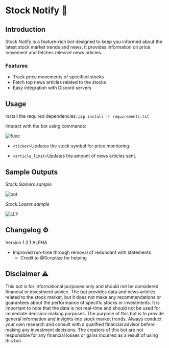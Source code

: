 # Stock Notify 💸

## Introduction
Stock Notify is a feature-rich bot designed to keep you informed about the latest stock market trends and news. It provides information on price movement and fetches relevant news articles.

### Features
- Track price movements of specified stocks
- Fetch top news articles related to the stocks
- Easy integration with Discord servers

## Usage
Install the required dependencies:
  ```pip install -r requirements.txt```

Interact with the bot using commands:

![func](https://github.com/tabularization/discord-stock-news-bot/assets/127825421/4f341bc3-0c72-4d27-af6b-b1c16c572ecb)
- ```<ticker>```Updates the stock symbol for price monitoring.

- ```<article_limit>```Updates the amount of news articles sent.

## Sample Outputs
*Stock:Gainers sample*

![bot](https://github.com/tabularization/discord-stock-news-bot/assets/127825421/20ddfc95-0b13-494d-80a1-30fdc22aedd1)

*Stock:Losers sample*

![LLY](https://github.com/tabularization/discord-stock-news-bot/assets/127825421/4e917e72-9a95-422f-baed-fdafe3493909)

## Changelog ⚙️
Version 1.2.1 ALPHA
- Improved run-time through removal of redundant with statements
  - Credit to @Scriptize for helping
  
## Disclaimer ⚠️
This bot is for informational purposes only and should not be considered financial or investment advice. The bot provides data and news articles related to the stock market, but it does not make any recommendations or guarantees about the performance of specific stocks or investments. It is important to note that the data is not real-time and should not be used for immediate decision-making purposes. The purpose of this bot is to provide general information and insights into stock market trends. Always conduct your own research and consult with a qualified financial advisor before making any investment decisions. The creators of this bot are not responsible for any financial losses or gains incurred as a result of using this bot.

